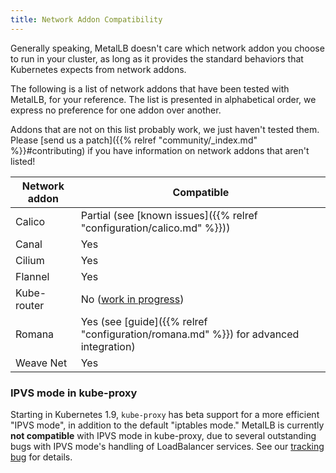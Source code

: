```yaml
---
title: Network Addon Compatibility
---
```


Generally speaking, MetalLB doesn't care which network addon you
choose to run in your cluster, as long as it provides the standard
behaviors that Kubernetes expects from network addons.

The following is a list of network addons that have been tested with
MetalLB, for your reference. The list is presented in alphabetical
order, we express no preference for one addon over another.

Addons that are not on this list probably work, we just haven't tested
them. Please
[send us a patch]({{% relref "community/_index.md" %}}#contributing) if you
have information on network addons that aren't listed!

Network addon | Compatible
--------------|---------------
Calico        | Partial (see [known issues]({{% relref "configuration/calico.md" %}}))
Canal         | Yes
Cilium        | Yes
Flannel       | Yes
Kube-router   | No ([work in progress](https://github.com/google/metallb/issues/160))
Romana        | Yes (see [guide]({{% relref "configuration/romana.md" %}}) for advanced integration)
Weave Net     | Yes

### IPVS mode in kube-proxy

Starting in Kubernetes 1.9, `kube-proxy` has beta support for a more
efficient "IPVS mode", in addition to the default "iptables mode."
MetalLB is currently **not compatible** with IPVS mode in kube-proxy,
due to several outstanding bugs with IPVS mode's handling of
LoadBalancer services. See
our [tracking bug](https://github.com/google/metallb/issues/153) for
details.
